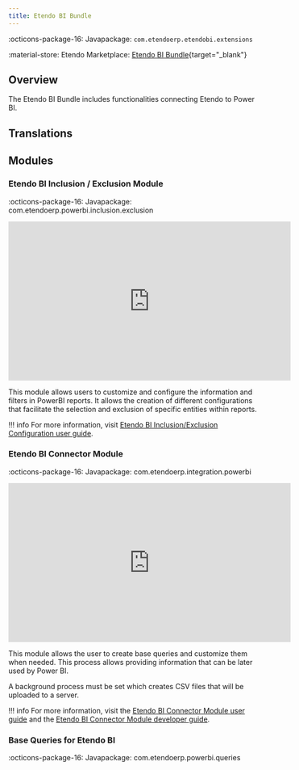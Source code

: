 ```yaml
---
title: Etendo BI Bundle
---
```


:octicons-package-16: Javapackage: `com.etendoerp.etendobi.extensions`

:material-store: Etendo Marketplace:  [Etendo BI Bundle](https://marketplace.etendo.cloud/#/product-details?module=11372FBD87F34F80AAADBE1C9369CF83){target="_blank"}

## Overview
The Etendo BI Bundle includes functionalities connecting Etendo to Power BI.

## Translations

## Modules

### Etendo BI Inclusion / Exclusion Module

:octicons-package-16: Javapackage: com.etendoerp.powerbi.inclusion.exclusion

<iframe width="560" height="315" src="https://www.youtube.com/embed/cEuwiUQbUAQ" title="YouTube video player" frameborder="0" allow="accelerometer; autoplay; clipboard-write; encrypted-media; gyroscope; picture-in-picture; web-share" allowfullscreen></iframe>

This module allows users to customize and configure the information and filters in PowerBI reports. It allows the creation of different configurations that facilitate the selection and exclusion of specific entities within reports.
> 
!!! info
    For more information, visit [Etendo BI Inclusion/Exclusion Configuration user guide](/products/etendo-classic/optional-features/bundles/etendobi-extensions/inclusion-exclusion-configuration).

### Etendo BI Connector Module

:octicons-package-16: Javapackage: com.etendoerp.integration.powerbi

<iframe width="560" height="315" src="https://www.youtube.com/embed/z9EBff_qBDE" title="YouTube video player" frameborder="0" allow="accelerometer; autoplay; clipboard-write; encrypted-media; gyroscope; picture-in-picture; web-share" allowfullscreen></iframe>

This module allows the user to create base queries and customize them when needed. This process allows providing information that can be later used by Power BI. 

A background process must be set which creates CSV files that will be uploaded to a server.  

!!! info
    For more information, visit the [Etendo BI Connector Module user guide](/products/etendo-classic/optional-features/bundles/etendobi-extensions/etendo-bi-connector) and the [Etendo BI Connector Module developer guide](/developer-guide/etendo-classic/bundles/etendo-bi-bundle#etendo-bi-connector).

### Base Queries for Etendo BI 

:octicons-package-16: Javapackage: com.etendoerp.powerbi.queries